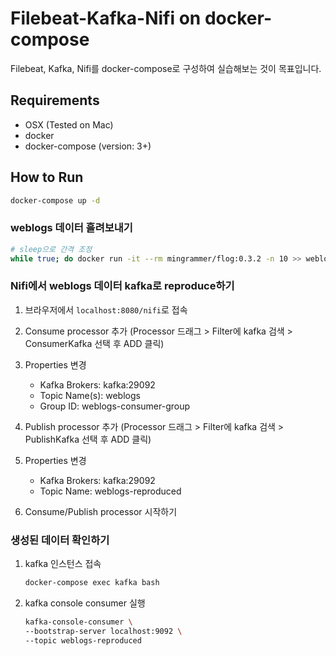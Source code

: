 # Filebeat-Kafka-Nifi on docker-compose

Filebeat, Kafka, Nifi를 docker-compose로 구성하여 실습해보는 것이 목표입니다.

## Requirements

- OSX (Tested on Mac)
- docker
- docker-compose (version: 3+)

## How to Run

```bash
docker-compose up -d
```

### weblogs 데이터 흘려보내기

```bash
# sleep으로 간격 조정
while true; do docker run -it --rm mingrammer/flog:0.3.2 -n 10 >> weblogs.log; sleep 1; done
```

### Nifi에서 weblogs 데이터 kafka로 reproduce하기

1. 브라우저에서 `localhost:8080/nifi`로 접속

2. Consume processor 추가 (Processor 드래그 > Filter에 kafka 검색 > ConsumerKafka 선택 후 ADD 클릭)

3. Properties 변경

    - Kafka Brokers: kafka:29092
    - Topic Name(s): weblogs
    - Group ID: weblogs-consumer-group

4. Publish processor 추가 (Processor 드래그 > Filter에 kafka 검색 > PublishKafka 선택 후 ADD 클릭)

5. Properties 변경

    - Kafka Brokers: kafka:29092
    - Topic Name: weblogs-reproduced

6. Consume/Publish processor 시작하기

### 생성된 데이터 확인하기

1. kafka 인스턴스 접속

    ```bash
    docker-compose exec kafka bash
    ```

2. kafka console consumer 실행

    ```bash
    kafka-console-consumer \
    --bootstrap-server localhost:9092 \
    --topic weblogs-reproduced
    ```
